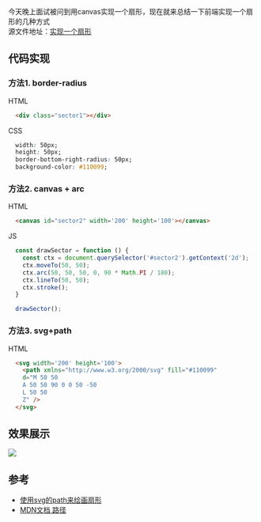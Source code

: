 
今天晚上面试被问到用canvas实现一个扇形，现在就来总结一下前端实现一个扇形的几种方式  
源文件地址：[实现一个扇形](https://github.com/XingGuoZM/blog/blob/master/code/sector.html)

## 代码实现
### 方法1. border-radius
HTML
```html
  <div class="sector1"></div>
```

CSS
```css
  width: 50px;
  height: 50px;
  border-bottom-right-radius: 50px;
  background-color: #110099;
```
### 方法2. canvas + arc
HTML
```html
  <canvas id="sector2" width='200' height='100'></canvas>
```
JS
```js
  const drawSector = function () {
    const ctx = document.querySelector('#sector2').getContext('2d');
    ctx.moveTo(50, 50);
    ctx.arc(50, 50, 50, 0, 90 * Math.PI / 180);
    ctx.lineTo(50, 50);
    ctx.stroke();
  }

  drawSector();
```

### 方法3. svg+path
HTML
```html
  <svg width='200' height='100'>
    <path xmlns="http://www.w3.org/2000/svg" fill="#110099" 
    d="M 50 50 
    A 50 50 90 0 0 50 -50 
    L 50 50  
    Z" />
  </svg>
```

## 效果展示

![](https://img2020.cnblogs.com/blog/1347757/202010/1347757-20201021231854461-978516051.png)



## 参考
- [使用svg的path来绘画扇形](https://blog.51cto.com/xiaoshunzi/2349142)
- [MDN文档 路径](https://developer.mozilla.org/zh-CN/docs/Web/SVG/Tutorial/Paths)